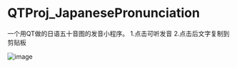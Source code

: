 # QTProj_JapanesePronunciation

一个用QT做的日语五十音图的发音小程序。
1.点击可听发音
2.点击后文字复制到剪贴板

![image](https://github.com/youshuaixing/QTProj_JapanesePronunciation/assets/44761489/b5954da4-e708-45b0-a2ce-3bd83c286c27)
